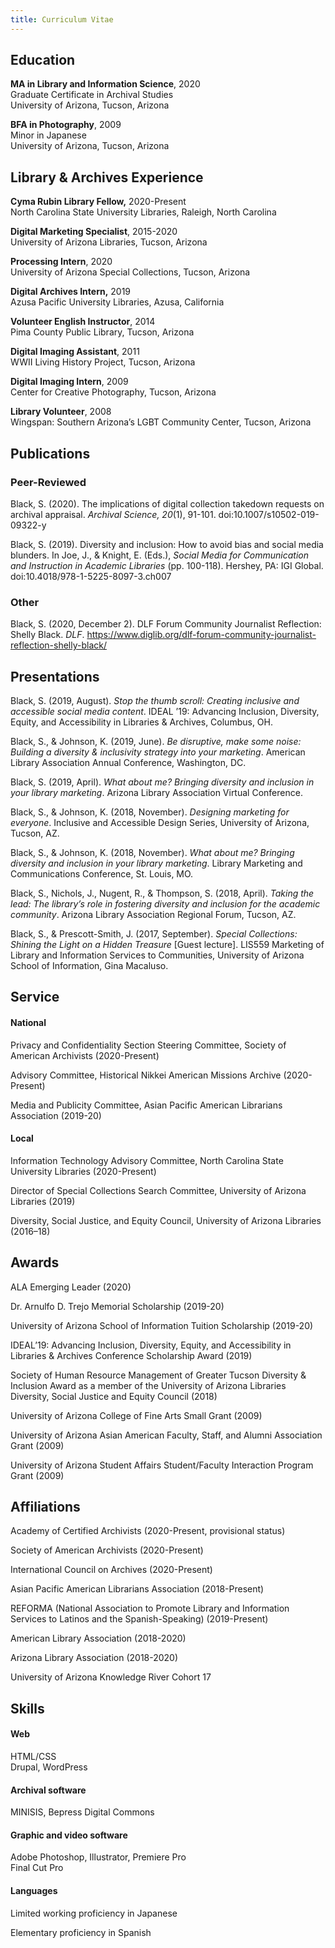 ```yaml
---
title: Curriculum Vitae
---
```


## Education

**MA in Library and Information Science**, 2020  
Graduate Certificate in Archival Studies  
University of Arizona, Tucson, Arizona

**BFA in Photography**, 2009  
Minor in Japanese  
University of Arizona, Tucson, Arizona

## Library & Archives Experience

**Cyma Rubin Library Fellow,** 2020-Present  
North Carolina State University Libraries, Raleigh, North Carolina

**Digital Marketing Specialist**, 2015-2020  
University of Arizona Libraries, Tucson, Arizona

**Processing Intern**, 2020  
University of Arizona Special Collections, Tucson, Arizona

**Digital Archives Intern,** 2019  
Azusa Pacific University Libraries, Azusa, California

**Volunteer English Instructor**, 2014  
Pima County Public Library, Tucson, Arizona

**Digital Imaging Assistant**, 2011  
WWII Living History Project, Tucson, Arizona

**Digital Imaging Intern**, 2009  
Center for Creative Photography, Tucson, Arizona

**Library Volunteer**, 2008  
Wingspan: Southern Arizona’s LGBT Community Center, Tucson, Arizona

## Publications

### Peer-Reviewed

Black, S. (2020). The implications of digital collection takedown requests on archival appraisal. _Archival Science, 20_(1), 91-101\. doi:10.1007/s10502-019-09322-y

Black, S. (2019). Diversity and inclusion: How to avoid bias and social media blunders. In Joe, J., & Knight, E. (Eds.), _Social Media for Communication and Instruction in Academic Libraries_ (pp. 100-118). Hershey, PA: IGI Global. doi:10.4018/978-1-5225-8097-3.ch007

### Other

Black, S. (2020, December 2). DLF Forum Community Journalist Reflection: Shelly Black. _DLF_. https://www.diglib.org/dlf-forum-community-journalist-reflection-shelly-black/

## Presentations

Black, S. (2019, August). _Stop the thumb scroll: Creating inclusive and accessible social media content_. IDEAL ’19: Advancing Inclusion, Diversity, Equity, and Accessibility in Libraries & Archives, Columbus, OH.

Black, S., & Johnson, K. (2019, June). _Be disruptive, make some noise: Building a diversity & inclusivity strategy into your marketing_. American Library Association Annual Conference, Washington, DC.

Black, S. (2019, April). _What about me? Bringing diversity and inclusion in your library marketing_. Arizona Library Association Virtual Conference.

Black, S., & Johnson, K. (2018, November). _Designing marketing for everyone_. Inclusive and Accessible Design Series, University of Arizona, Tucson, AZ.

Black, S., & Johnson, K. (2018, November). _What about me? Bringing diversity and inclusion in your library marketing_. Library Marketing and Communications Conference, St. Louis, MO.

Black, S., Nichols, J., Nugent, R., & Thompson, S. (2018, April). _Taking the lead: The library’s role in fostering diversity and inclusion for the academic community_. Arizona Library Association Regional Forum, Tucson, AZ.

Black, S., & Prescott-Smith, J. (2017, September). _Special Collections: Shining the Light on a Hidden Treasure_ [Guest lecture]. LIS559 Marketing of Library and Information Services to Communities, University of Arizona School of Information, Gina Macaluso.

## Service

#### National

Privacy and Confidentiality Section Steering Committee, Society of American Archivists (2020-Present)

Advisory Committee, Historical Nikkei American Missions Archive (2020-Present)

Media and Publicity Committee, Asian Pacific American Librarians Association (2019-20)

#### Local

Information Technology Advisory Committee, North Carolina State University Libraries (2020-Present)

Director of Special Collections Search Committee, University of Arizona Libraries (2019)

Diversity, Social Justice, and Equity Council, University of Arizona Libraries (2016–18)

## Awards

ALA Emerging Leader (2020)

Dr. Arnulfo D. Trejo Memorial Scholarship (2019-20)

University of Arizona School of Information Tuition Scholarship (2019-20)

IDEAL’19: Advancing Inclusion, Diversity, Equity, and Accessibility in Libraries & Archives Conference Scholarship Award (2019)

Society of Human Resource Management of Greater Tucson Diversity & Inclusion Award as a member of the University of Arizona Libraries Diversity, Social Justice and Equity Council (2018)

University of Arizona College of Fine Arts Small Grant (2009)

University of Arizona Asian American Faculty, Staff, and Alumni Association Grant (2009)

University of Arizona Student Affairs Student/Faculty Interaction Program Grant (2009)

## Affiliations

Academy of Certified Archivists (2020-Present, provisional status)

Society of American Archivists (2020-Present)

International Council on Archives (2020-Present)

Asian Pacific American Librarians Association (2018-Present)

REFORMA (National Association to Promote Library and Information Services to Latinos and the Spanish-Speaking) (2019-Present)

American Library Association (2018-2020)

Arizona Library Association (2018-2020)

University of Arizona Knowledge River Cohort 17

## Skills

#### Web

HTML/CSS  
Drupal, WordPress

#### Archival software

MINISIS, Bepress Digital Commons

#### Graphic and video software

Adobe Photoshop, Illustrator, Premiere Pro  
Final Cut Pro

#### Languages

Limited working proficiency in Japanese

Elementary proficiency in Spanish
